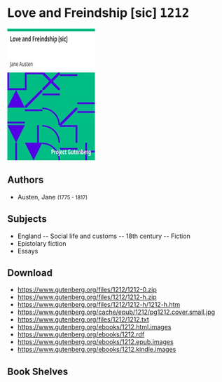 # Love and Freindship [sic] <kbd>1212</kbd>

![](./cover.medium.jpg "")

## Authors


 - Austen, Jane <small>(1775 - 1817)</small>

## Subjects


 - England -- Social life and customs -- 18th century -- Fiction
 - Epistolary fiction
 - Essays

## Download


 - https://www.gutenberg.org/files/1212/1212-0.zip
 - https://www.gutenberg.org/files/1212/1212-h.zip
 - https://www.gutenberg.org/files/1212/1212-h/1212-h.htm
 - https://www.gutenberg.org/cache/epub/1212/pg1212.cover.small.jpg
 - https://www.gutenberg.org/files/1212/1212.txt
 - https://www.gutenberg.org/ebooks/1212.html.images
 - https://www.gutenberg.org/ebooks/1212.rdf
 - https://www.gutenberg.org/ebooks/1212.epub.images
 - https://www.gutenberg.org/ebooks/1212.kindle.images

## Book Shelves


